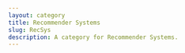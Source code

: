 ```yaml
---
layout: category
title: Recommender Systems
slug: RecSys
description: A category for Recommender Systems.
---
```

